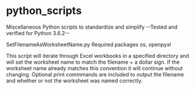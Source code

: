 # python_scripts
Miscellaneous Python scripts to standardize and simplify
--Tested and verified for Python 3.6.2--

SetFilenameAsWorksheetName.py
  Required packages os, openpyxl

  This script will iterate through Excel workbooks in a specified directory and will set the worksheet name to match the filename + a       dollar sign. If the worksheet name already matches this convention it will continue without changing. Optional print commmands are       included to output the filename and whether or not the worksheet was named correctly.
  
